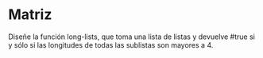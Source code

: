 # Matriz

Diseñe la función long-lists, que toma una lista de listas y devuelve #true si y sólo si las longitudes de todas las sublistas son mayores a 4.